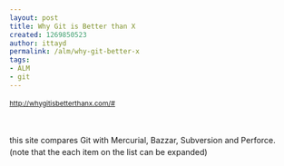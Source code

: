 ```yaml
---
layout: post
title: Why Git is Better than X
created: 1269850523
author: ittayd
permalink: /alm/why-git-better-x
tags:
- ALM
- git
---
```

<p><span class="Apple-style-span" style="line-height: 19px; font-size: 12px; "><a href="http://whygitisbetterthanx.com/#">http://whygitisbetterthanx.com/#</a>&nbsp;</span></p>
<p>&nbsp;</p>
<p><span class="Apple-style-span" style="line-height: 19px; font-size: 12px; "><span class="Apple-style-span" style="line-height: 21px; font-size: 14px; ">this site compares Git with Mercurial, Bazzar, Subversion and Perforce. (note that the each item on the list can be expanded)&nbsp;</span></span></p>
